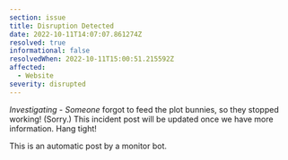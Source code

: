 ```yaml
---
section: issue
title: Disruption Detected
date: 2022-10-11T14:07:07.861274Z
resolved: true
informational: false
resolvedWhen: 2022-10-11T15:00:51.215592Z
affected:
  - Website
severity: disrupted
---
```

*Investigating* - _Someone_ forgot to feed the plot bunnies, so they stopped working! (Sorry.) This incident post will be updated once we have more information. Hang tight!

This is an automatic post by a monitor bot.
        